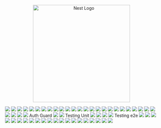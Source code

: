 <p align="center">
  <a href="http://nestjs.com/" target="blank"><img src="https://nestjs.com/img/logo_text.svg" width="320" alt="Nest Logo" /></a>
</p>

[circleci-image]: https://img.shields.io/circleci/build/github/nestjs/nest/master?token=abc123def456
[circleci-url]: https://circleci.com/gh/nestjs/nest

<img src = "https://i.imgur.com/8tIkvoJ.png"/>
<img src = "https://i.imgur.com/HGGocSv.png"/>
<img src = "https://i.imgur.com/7IyMXP4.png"/>
<img src = "https://i.imgur.com/dSYPSWM.png"/>
<img src = "https://i.imgur.com/SW4ocpl.png"/>
<img src = "https://i.imgur.com/tMzPQSL.png"/>
<img src = "https://i.imgur.com/Vvko7km.png"/>
<img src = "https://i.imgur.com/zWz1O7C.png"/>
<img src = "https://i.imgur.com/8rm9Mc0.png"/>
<img src = "https://i.imgur.com/R7O30PJ.png"/>
<img src = "https://i.imgur.com/DLre2TI.png"/>
<img src = "https://i.imgur.com/5g1IIWJ.png"/>
<img src = "https://i.imgur.com/tpfITaZ.png"/>
<img src = "https://i.imgur.com/nG8uQYz.png"/>
<img src = "https://i.imgur.com/SUfrLk1.png"/>
<img src = "https://i.imgur.com/ZWgnm0S.png"/>
<img src = "https://i.imgur.com/FSVSsT3.png"/>
<img src = "https://i.imgur.com/07uwter.png"/>
<img src = "https://i.imgur.com/WOw9wPd.png"/>
<img src = "https://i.imgur.com/GpIIKU8.png"/>
<img src = "https://i.imgur.com/a89K6Bc.png"/>
<img src = "https://i.imgur.com/LO64Y0y.png"/>
<img src = "https://i.imgur.com/RN176v9.png"/>
<img src = "https://i.imgur.com/EElvVx3.png"/>
<img src = "https://i.imgur.com/bq6AzPe.png"/>
<img src = "https://i.imgur.com/R58g8sV.png"/>
<img src = "https://i.imgur.com/Hud6sSz.png"/>
<img src = "https://i.imgur.com/vcU0gqy.png"/>
<img src = "https://i.imgur.com/mdg98vf.png"/>
Auth Guard
<img src = "https://i.imgur.com/HNuZY5E.png"/>
<img src = "https://i.imgur.com/4P2VgNE.png"/>
Testing Unit
<img src = "https://i.imgur.com/Jg3kRWP.png"/>
<img src = "https://i.imgur.com/t0PpIsR.png"/>
<img src = "https://i.imgur.com/PYApvkC.png"/>
<img src = "https://i.imgur.com/9BzSkj9.png"/>
Testing e2e
<img src = "https://i.imgur.com/WQtc9gB.png"/>
<img src = "https://i.imgur.com/EbV8VLF.png"/>
<img src = "https://i.imgur.com/bkX29MH.png"/>
<img src = "https://i.imgur.com/9FpGGAI.png"/>
<img src = "https://i.imgur.com/adlpUWo.png"/>
<img src = "https://i.imgur.com/4NUQHDv.png"/>
<img src = "https://i.imgur.com/UbQCHx8.png"/>
<img src = "https://i.imgur.com/WMyzJpZ.png"/>
<img src = "https://i.imgur.com/kRZvF17.png"/>
<img src = "https://i.imgur.com/cAwg6wP.png"/>
<img src = "https://i.imgur.com/HFVzLgX.png"/>
<img src = "https://i.imgur.com/5crbz8C.png"/>
<img src = "https://i.imgur.com/gZTwzXM.png"/>
<img src = "https://i.imgur.com/kwKp6VS.png"/>
<img src = "https://i.imgur.com/DfjXoSQ.png"/>
<img src = "https://i.imgur.com/5wxVvwH.png"/>
<img src = "https://i.imgur.com/QKggYxk.png"/>
<img src = "https://i.imgur.com/Bqnjmbk.png"/>
<img src = "https://i.imgur.com/KNALTXZ.png"/>
<img src = "https://i.imgur.com/1HZyGiu.png"/>
<img src = "https://i.imgur.com/X0YWFMi.png"/>

